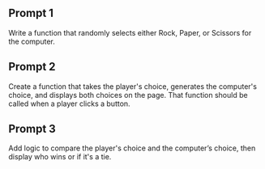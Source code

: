## Prompt 1
Write a function that randomly selects either Rock, Paper, or Scissors for the computer.

## Prompt 2
Create a function that takes the player's choice, generates the computer's choice, and displays both choices on the page. 
That function should be called when a player clicks a button.

## Prompt 3
Add logic to compare the player's choice and the computer’s choice, then display who wins or if it's a tie.